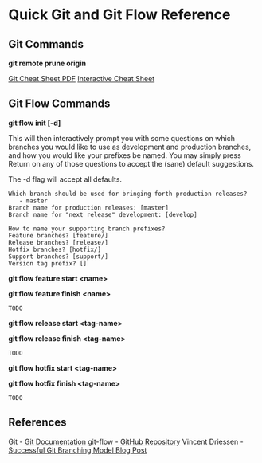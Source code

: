 Quick Git and Git Flow Reference
================================

Git Commands
--------

**git remote prune origin**

[Git Cheat Sheet PDF](https://training.github.com/kit/downloads/github-git-cheat-sheet.pdf)
[Interactive Cheat Sheet](http://ndpsoftware.com/git-cheatsheet.html)

Git Flow Commands
------------

**git flow init [-d]**

This will then interactively prompt you with some questions on which branches you would like to use as development and production branches, and how you would like your prefixes be named. You may simply press Return on any of those questions to accept the (sane) default suggestions.

The -d flag will accept all defaults.

```
Which branch should be used for bringing forth production releases?
   - master
Branch name for production releases: [master]
Branch name for "next release" development: [develop]

How to name your supporting branch prefixes?
Feature branches? [feature/]
Release branches? [release/]
Hotfix branches? [hotfix/]
Support branches? [support/]
Version tag prefix? []
```

**git flow feature start &lt;name&gt;**

**git flow feature finish &lt;name&gt;**

```
TODO
```

**git flow release start &lt;tag-name&gt;**

**git flow release finish &lt;tag-name&gt;**

```
TODO
```

**git flow hotfix start &lt;tag-name&gt;**

**git flow hotfix finish &lt;tag-name&gt;**

```
TODO
```

References
-------
Git - [Git Documentation](http://git-scm.com/docs)
git-flow - [GitHub Repository](https://github.com/nvie/gitflow)
Vincent Driessen - [Successful Git Branching Model Blog Post](http://nvie.com/posts/a-successful-git-branching-model/)
